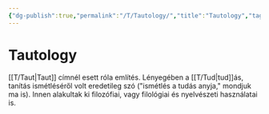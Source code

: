```yaml
---
{"dg-publish":true,"permalink":"/T/Tautology/","title":"Tautology","tags":["dg_uploaded"],"created":"2023-10-28T07:54","updated":"2023-11-08T04:19"}
---
```



# Tautology

[[T/Taut\|Taut]] címnél esett róla említés. Lényegében a [[T/Tud\|tud]]ás, tanítás ismétléséről volt eredetileg szó ("ismétlés a tudás anyja," mondjuk ma is). Innen alakultak ki filozófiai, vagy filológiai és nyelvészeti használatai is.  